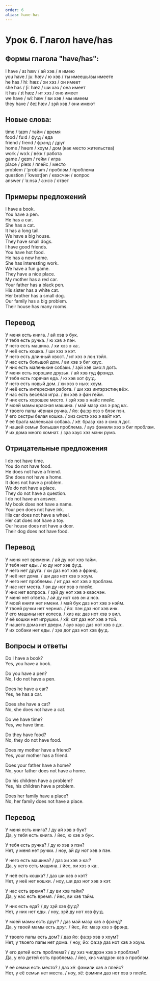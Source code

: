 ```yaml
---
order: 6
alias: have-has
---
```


# Урок 6. Глагол have/has

## Формы глагола "have/has":

I have / aɪ hæv / ай хэв / я имею  
you have / juː hæv / ю хэв / ты имеешь/вы имеете  
he has / hiː hæz / хи хэз / он имеет  
she has / ʃiː hæz / ши хэз / она имеет  
it has / ɪt hæz / ит хэз / оно имеет  
we have / wiː hæv / ви хэв / мы имеем  
they have / ðeɪ hæv / з̧эй хэв / они имеют

## Новые слова:

time / taɪm / тайм / время  
food / fuːd / фуːд / еда  
friend / frend / фрэнд / друг  
home / həʊm / хоум / дом (как место жительства)  
work / wɜːk / вёːк / работа  
game / ɡeɪm / гейм / игра  
place / pleɪs / плейс / место  
problem / ˈprɒbləm / проблэм / проблема  
question / ˈkwestʃən / квэсчэн / вопрос  
answer / ˈɑːnsə / аːнсэ / ответ

## Примеры предложений

I have a book.  
You have a pen.  
He has a car.  
She has a cat.  
It has a long tail.  
We have a big house.  
They have small dogs.  
I have good friends.  
You have hot food.  
He has a new home.  
She has interesting work.  
We have a fun game.  
They have a nice place.  
My mother has a red car.  
Your father has a black pen.  
His sister has a white cat.  
Her brother has a small dog.  
Our family has a big problem.  
Their house has many rooms.

## Перевод

У меня есть книга. / ай хэв э бук.  
У тебя есть ручка. / ю хэв э пэн.  
У него есть машина. / хи хэз э каː.  
У неё есть кошка. / ши хэз э кэт.  
У него есть длинный хвост. / ит хэз э лоң тэйл.  
У нас есть большой дом. / ви хэв э биг хаус.  
У них есть маленькие собаки. / з̧эй хэв смоːл догз.  
У меня есть хорошие друзья. / ай хэв гуд фрэндз.  
У тебя есть горячая еда. / ю хэв хот фуːд.  
У него есть новый дом. / хи хэз э ньюː хоум.  
У неё есть интересная работа. / ши хэз интэрэстиң вёːк.  
У нас есть весёлая игра. / ви хэв э фан гейм.  
У них есть хорошее место. / з̧эй хэв э найс плейс.  
У моей мамы красная машина. / май маз̧э хэз э рэд каː.  
У твоего папы чёрная ручка. / йоː фаːз̧э хэз э блэк пэн.  
У его сестры белая кошка. / хиз систэ хэз э вайт кэт.  
У её брата маленькая собака. / хёː браз̧э хэз э смоːл дог.  
У нашей семьи большая проблема. / ауэ фэмили хэз э биг проблэм.  
У их дома много комнат. / з̧эа хаус хэз мэни румз.

## Отрицательные предложения

I do not have time.  
You do not have food.  
He does not have a friend.  
She does not have a home.  
It does not have a problem.  
We do not have a place.  
They do not have a question.  
I do not have an answer.  
My book does not have a name.  
Your pen does not have ink.  
His car does not have a wheel.  
Her cat does not have a toy.  
Our house does not have a door.  
Their dog does not have food.

## Перевод

У меня нет времени. / ай ду нот хэв тайм.  
У тебя нет еды. / ю ду нот хэв фуːд.  
У него нет друга. / хи даз нот хэв э фрэнд.  
У неё нет дома. / ши даз нот хэв э хоум.  
У него нет проблемы. / ит даз нот хэв э проблэм.  
У нас нет места. / ви ду нот хэв э плейс.  
У них нет вопроса. / з̧эй ду нот хэв э квэсчэн.  
У меня нет ответа. / ай ду нот хэв эн аːнсэ.  
У моей книги нет имени. / май бук даз нот хэв э нэйм.  
У твоей ручки нет чернил. / йоː пэн даз нот хэв инк.  
У его машины нет колеса. / хиз каː даз нот хэв э вил.  
У её кошки нет игрушки. / хёː кэт даз нот хэв э той.  
У нашего дома нет двери. / ауэ хаус даз нот хэв э доː.  
У их собаки нет еды. / з̧эа дог даз нот хэв фуːд.

## Вопросы и ответы

Do I have a book?  
Yes, you have a book.

Do you have a pen?  
No, I do not have a pen.

Does he have a car?  
Yes, he has a car.

Does she have a cat?  
No, she does not have a cat.

Do we have time?  
Yes, we have time.

Do they have food?  
No, they do not have food.

Does my mother have a friend?  
Yes, your mother has a friend.

Does your father have a home?  
No, your father does not have a home.

Do his children have a problem?  
Yes, his children have a problem.

Does her family have a place?  
No, her family does not have a place.

## Перевод

У меня есть книга? / ду ай хэв э бук?  
Да, у тебя есть книга. / йес, ю хэв э бук.

У тебя есть ручка? / ду ю хэв э пэн?  
Нет, у меня нет ручки. / ноу, ай ду нот хэв э пэн.

У него есть машина? / даз хи хэв э каː?  
Да, у него есть машина. / йес, хи хэз э каː.

У неё есть кошка? / даз ши хэв э кэт?  
Нет, у неё нет кошки. / ноу, ши даз нот хэв э кэт.

У нас есть время? / ду ви хэв тайм?  
Да, у нас есть время. / йес, ви хэв тайм.

У них есть еда? / ду з̧эй хэв фуːд?  
Нет, у них нет еды. / ноу, з̧эй ду нот хэв фуːд.

У моей мамы есть друг? / даз май маз̧э хэв э фрэнд?  
Да, у твоей мамы есть друг. / йес, йоː маз̧э хэз э фрэнд.

У твоего папы есть дом? / даз йоː фаːз̧э хэв э хоум?  
Нет, у твоего папы нет дома. / ноу, йоː фаːз̧э даз нот хэв э хоум.

У его детей есть проблема? / ду хиз чилдрэн хэв э проблэм?  
Да, у его детей есть проблема. / йес, хиз чилдрэн хэв э проблэм.

У её семьи есть место? / даз хёː фэмили хэв э плейс?  
Нет, у её семьи нет места. / ноу, хёː фэмили даз нот хэв э плейс.
